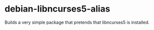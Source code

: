 # debian-libncurses5-alias
Builds a very simple package that pretends that libncurses5 is installed.
